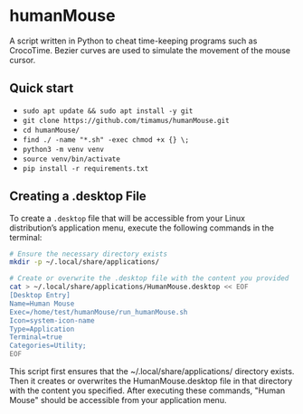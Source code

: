 # humanMouse

A script written in Python to cheat time-keeping programs such as CrocoTime. Bezier curves are used to simulate the movement of the mouse cursor.

## Quick start

- `sudo apt update && sudo apt install -y git`
- `git clone https://github.com/timamus/humanMouse.git`
- `cd humanMouse/`
- `find ./ -name "*.sh" -exec chmod +x {} \;`
- `python3 -m venv venv`
- `source venv/bin/activate`
- `pip install -r requirements.txt`

## Creating a .desktop File

To create a `.desktop` file that will be accessible from your Linux distribution’s application menu, execute the following commands in the terminal:

```bash
# Ensure the necessary directory exists
mkdir -p ~/.local/share/applications/

# Create or overwrite the .desktop file with the content you provided
cat > ~/.local/share/applications/HumanMouse.desktop << EOF
[Desktop Entry]
Name=Human Mouse
Exec=/home/test/humanMouse/run_humanMouse.sh
Icon=system-icon-name
Type=Application
Terminal=true
Categories=Utility;
EOF
```

This script first ensures that the ~/.local/share/applications/ directory exists. Then it creates or overwrites the HumanMouse.desktop file in that directory with the content you specified. After executing these commands, "Human Mouse" should be accessible from your application menu.
